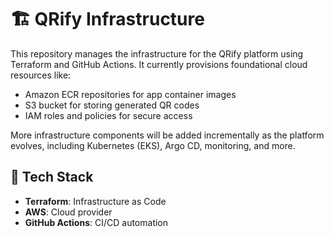 # 🏗️ QRify Infrastructure

This repository manages the infrastructure for the QRify platform using Terraform and GitHub Actions. It currently provisions foundational cloud resources like:

- Amazon ECR repositories for app container images
- S3 bucket for storing generated QR codes
- IAM roles and policies for secure access

More infrastructure components will be added incrementally as the platform evolves, including Kubernetes (EKS), Argo CD, monitoring, and more.

## 🚀 Tech Stack
- **Terraform**: Infrastructure as Code
- **AWS**: Cloud provider
- **GitHub Actions**: CI/CD automation
